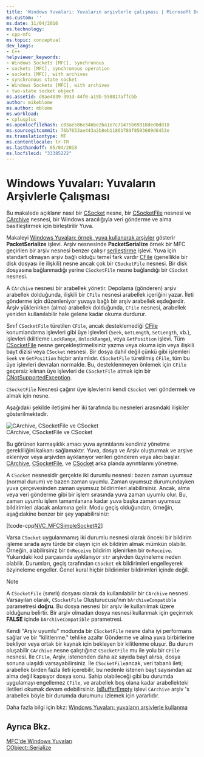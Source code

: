 ```yaml
---
title: 'Windows Yuvaları: Yuvaların arşivlerle çalışması | Microsoft Docs'
ms.custom: ''
ms.date: 11/04/2016
ms.technology:
- cpp-mfc
ms.topic: conceptual
dev_langs:
- C++
helpviewer_keywords:
- Windows Sockets [MFC], synchronous
- sockets [MFC], synchronous operation
- sockets [MFC], with archives
- synchronous state socket
- Windows Sockets [MFC], with archives
- two-state socket object
ms.assetid: d8ae4039-391d-44f0-a19b-558817affcbb
author: mikeblome
ms.author: mblome
ms.workload:
- cplusplus
ms.openlocfilehash: c03ae586e346be2ba1e7c71475b69318ded0dd18
ms.sourcegitcommit: 76b7653ae443a2b8eb1186b789f8503609d6453e
ms.translationtype: MT
ms.contentlocale: tr-TR
ms.lasthandoff: 05/04/2018
ms.locfileid: "33385222"
---
```

# <a name="windows-sockets-how-sockets-with-archives-work"></a>Windows Yuvaları: Yuvaların Arşivlerle Çalışması
Bu makalede açıklanır nasıl bir [CSocket](../mfc/reference/csocket-class.md) nesne, bir [CSocketFile](../mfc/reference/csocketfile-class.md) nesnesi ve [CArchive](../mfc/reference/carchive-class.md) nesnesi, bir Windows aracılığıyla veri gönderme ve alma basitleştirmek için birleştirilir Yuva.  
  
 Makaleyi [Windows Yuvaları: örnek, yuva kullanarak arşivler](../mfc/windows-sockets-example-of-sockets-using-archives.md) gösterir **PacketSerialize** işlevi. Arşiv nesnesinde **PacketSerialize** örnek bir MFC geçirilen bir arşiv nesnesi benzer çalışır [serileştirme](../mfc/reference/cobject-class.md#serialize) işlevi. Yuva için standart olmayan arşiv bağlı olduğu temel fark vardır [CFile](../mfc/reference/cfile-class.md) (genellikle bir disk dosyası ile ilişkili) nesne ancak çok bir `CSocketFile` nesnesi. Bir disk dosyasına bağlanmadığı yerine `CSocketFile` nesne bağlandığı bir `CSocket` nesnesi.  
  
 A `CArchive` nesnesi bir arabellek yönetir. Depolama (gönderen) arşiv arabellek dolduğunda, ilişkili bir `CFile` nesnesi arabellek içeriğini yazar. İleti gönderme için düzenleniyor yuvaya bağlı bir arşiv arabellek eşdeğerdir. Arşiv yüklenirken (alma) arabellek dolduğunda, `CFile` nesnesi, arabellek yeniden kullanılabilir hale gelene kadar okuma durdurur.  
  
 Sınıf `CSocketFile` türetilen `CFile`, ancak desteklemediği [CFile](../mfc/reference/cfile-class.md) konumlandırma işlevleri gibi üye işlevleri (`Seek`, `GetLength`, `SetLength`, vb.), işlevleri (kilitleme `LockRange`, `UnlockRange`), veya `GetPosition` işlevi. Tüm [CSocketFile](../mfc/reference/csocketfile-class.md) nesne gerçekleştirmelisiniz yazma veya okuma için veya ilişkili bayt dizisi veya `CSocket` nesnesi. Bir dosya dahil değil çünkü gibi işlemleri `Seek` ve `GetPosition` hiçbir anlamlıdır. `CSocketFile` türetilmiş `CFile`, tüm bu üye işlevleri devralan normalde. Bu, desteklenmeyen önlemek için `CFile` geçersiz kılınan üye işlevleri de `CSocketFile` atmak için bir [CNotSupportedException](../mfc/reference/cnotsupportedexception-class.md).  
  
 `CSocketFile` Nesnesi çağırır üye işlevlerini kendi `CSocket` veri göndermek ve almak için nesne.  
  
 Aşağıdaki şekilde iletişimi her iki tarafında bu nesneleri arasındaki ilişkiler gösterilmektedir.  
  
 ![CArchive, CSocketFile ve CSocket](../mfc/media/vc38ia1.gif "vc38ia1")  
CArchive, CSocketFile ve CSocket  
  
 Bu görünen karmaşıklık amacı yuva ayrıntılarını kendiniz yönetme gerekliliğini kalkanı sağlamaktır. Yuva, dosya ve Arşiv oluşturmak ve arşive ekleniyor veya arşivden ayıklanıyor verileri gönderen veya alıcı başlar. [CArchive](../mfc/reference/carchive-class.md), [CSocketFile](../mfc/reference/csocketfile-class.md), ve [CSocket](../mfc/reference/csocket-class.md) arka planda ayrıntılarını yönetme.  
  
 A `CSocket` nesnesidir gerçekte iki durumlu nesnesi: bazen zaman uyumsuz (normal durum) ve bazen zaman uyumlu. Zaman uyumsuz durumundayken yuva çerçevesinden zaman uyumsuz bildirimleri alabilirsiniz. Ancak, alma veya veri gönderme gibi bir işlem sırasında yuva zaman uyumlu olur. Bu, zaman uyumlu işlem tamamlanana kadar yuva başka zaman uyumsuz bildirimleri alacak anlamına gelir. Modu geçiş olduğundan, örneğin, aşağıdakine benzer bir şey yapabilirsiniz:  
  
 [!code-cpp[NVC_MFCSimpleSocket#2](../mfc/codesnippet/cpp/windows-sockets-how-sockets-with-archives-work_1.cpp)]  
  
 Varsa `CSocket` uygulanmamış iki durumlu nesnesi olarak önceki bir bildirim işleme sırada aynı türde bir olayın için ek bildirim almak mümkün olabilir. Örneğin, alabilirsiniz bir `OnReceive` bildirim işlenirken bir `OnReceive`. Yukarıdaki kod parçasında ayıklanıyor `str` arşivden özyineleme neden olabilir. Durumları, geçiş tarafından `CSocket` ek bildirimleri engelleyerek özyineleme engeller. Genel kural hiçbir bildirimler bildirimleri içinde değil.  
  
> [!NOTE]
>  A `CSocketFile` (sınırlı) dosyası olarak da kullanılabilir bir `CArchive` nesnesi. Varsayılan olarak, `CSocketFile` Oluşturucusu'nın `bArchiveCompatible` parametresi **doğru**. Bu dosya nesnesi bir arşiv ile kullanılmak üzere olduğunu belirtir. Bir arşiv olmadan dosya nesnesi kullanmak için geçirmek **FALSE** içinde `bArchiveCompatible` parametresi.  
  
 Kendi "Arşiv uyumlu" modunda bir `CSocketFile` nesne daha iyi performans sağlar ve bir "kilitlenme." tehlike azaltır Gönderme ve alma yuva birbirlerine bekliyor veya ortak bir kaynak için bekleyen bir kilitlenme oluşur. Bu durum oluşabilir `CArchive` nesne çalıştığınız `CSocketFile` mu ile yolu bir `CFile` nesnesi. İle `CFile`, Arşiv, istenenden daha az sayıda bayt alırsa, dosya sonuna ulaşıldı varsayabilirsiniz. İle `CSocketFile`ancak, veri tabanlı ileti; arabellek birden fazla ileti içerebilir, bu nedenle istenen bayt sayısından az alma değil kapsıyor dosya sonu. Sahip olabileceği gibi bu durumda uygulamayı engellemez `CFile`, ve arabellek boş olana kadar arabellekteki iletileri okumak devam edebilirsiniz. [IsBufferEmpty](../mfc/reference/carchive-class.md#isbufferempty) işlevi `CArchive` arşiv 's arabellek böyle bir durumda durumunu izlemek için yararlıdır.  
  
 Daha fazla bilgi için bkz: [Windows Yuvaları: yuvaların arşivlerle kullanma](../mfc/windows-sockets-using-sockets-with-archives.md)  
  
## <a name="see-also"></a>Ayrıca Bkz.  
 [MFC'de Windows Yuvaları](../mfc/windows-sockets-in-mfc.md)   
 [CObject::Serialize](../mfc/reference/cobject-class.md#serialize)

